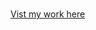 <h1>  </h1>
<a href="https://anthonyponson.github.io/personal-portfolio-website/">
  Vist my work here
</a>
